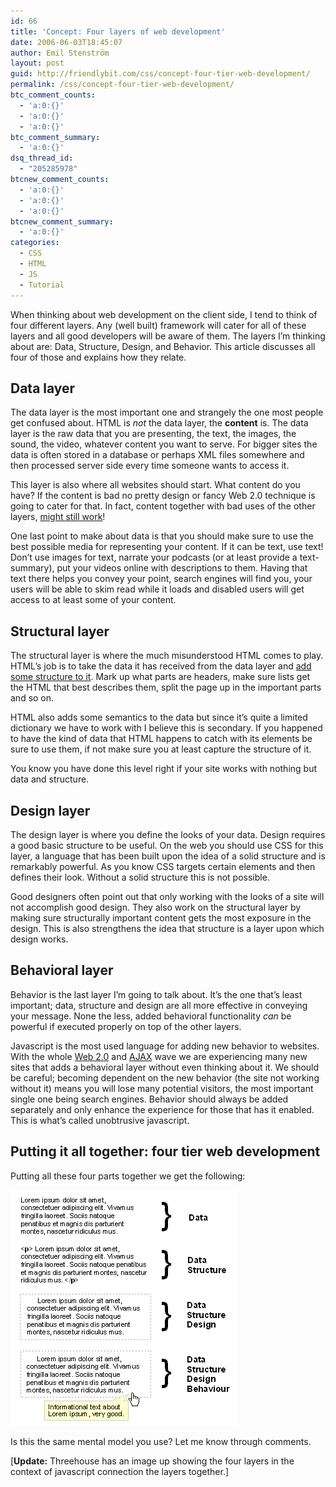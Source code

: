 ```yaml
---
id: 66
title: 'Concept: Four layers of web development'
date: 2006-06-03T18:45:07
author: Emil Stenström
layout: post
guid: http://friendlybit.com/css/concept-four-tier-web-development/
permalink: /css/concept-four-tier-web-development/
btc_comment_counts:
  - 'a:0:{}'
  - 'a:0:{}'
  - 'a:0:{}'
btc_comment_summary:
  - 'a:0:{}'
dsq_thread_id:
  - "205285978"
btcnew_comment_counts:
  - 'a:0:{}'
  - 'a:0:{}'
  - 'a:0:{}'
btcnew_comment_summary:
  - 'a:0:{}'
categories:
  - CSS
  - HTML
  - JS
  - Tutorial
---
```

When thinking about web development on the client side, I tend to think of four different layers. Any (well built) framework will cater for all of these layers and all good developers will be aware of them. The layers I&#8217;m thinking about are: Data, Structure, Design, and Behavior. This article discusses all four of those and explains how they relate.

## Data layer

The data layer is the most important one and strangely the one most people get confused about. HTML is _not_ the data layer, the **content** is. The data layer is the raw data that you are presenting, the text, the images, the sound, the video, whatever content you want to serve. For bigger sites the data is often stored in a database or perhaps XML files somewhere and then processed server side every time someone wants to access it.

This layer is also where all websites should start. What content do you have? If the content is bad no pretty design or fancy Web 2.0 technique is going to cater for that. In fact, content together with bad uses of the other layers, [might still work](http://www.andyrutledge.com/bad-design.php)!

One last point to make about data is that you should make sure to use the best possible media for representing your content. If it can be text, use text! Don&#8217;t use images for text, narrate your podcasts (or at least provide a text-summary), put your videos online with descriptions to them. Having that text there helps you convey your point, search engines will find you, your users will be able to skim read while it loads and disabled users will get access to at least some of your content.

## Structural layer

The structural layer is where the much misunderstood HTML comes to play. HTML&#8217;s job is to take the data it has received from the data layer and [add some structure to it](http://friendlybit.com/html/datatypes-of-html/ "Some examples of data structures you have available in HTML"). Mark up what parts are headers, make sure lists get the HTML that best describes them, split the page up in the important parts and so on.

HTML also adds some semantics to the data but since it&#8217;s quite a limited dictionary we have to work with I believe this is secondary. If you happened to have the kind of data that HTML happens to catch with its elements be sure to use them, if not make sure you at least capture the structure of it.

You know you have done this level right if your site works with nothing but data and structure.

## Design layer

The design layer is where you define the looks of your data. Design requires a good basic structure to be useful. On the web you should use CSS for this layer, a language that has been built upon the idea of a solid structure and is remarkably powerful. As you know CSS targets certain elements and then defines their look. Without a solid structure this is not possible.

Good designers often point out that only working with the looks of a site will not accomplish good design. They also work on the structural layer by making sure structurally important content gets the most exposure in the design. This is also strengthens the idea that structure is a layer upon which design works.

## Behavioral layer

Behavior is the last layer I&#8217;m going to talk about. It&#8217;s the one that&#8217;s least important; data, structure and design are all more effective in conveying your message. None the less, added behavioral functionality _can_ be powerful if executed properly on top of the other layers.

Javascript is the most used language for adding new behavior to websites. With the whole [Web 2.0](http://en.wikipedia.org/wiki/Web_2.0) and [AJAX](http://en.wikipedia.org/wiki/Ajax_%28programming%29) wave we are experiencing many new sites that adds a behavioral layer without even thinking about it. We should be careful; becoming dependent on the new behavior (the site not working without it) means you will lose many potential visitors, the most important single one being search engines. Behavior should always be added separately and only enhance the experience for those that has it enabled. This is what&#8217;s called unobtrusive javascript.

## Putting it all together: four tier web development

Putting all these four parts together we get the following:

![Adding layers step by step to a paragraph of text](/files/four-tier-webdev.png)

Is this the same mental model you use? Let me know through comments.

[**Update:** Threehouse has an image up showing the four layers in the context of javascript connection the layers together.]
